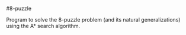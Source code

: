 #8-puzzle

Program to solve the 8-puzzle problem (and its natural generalizations) using the A* search algorithm. 
